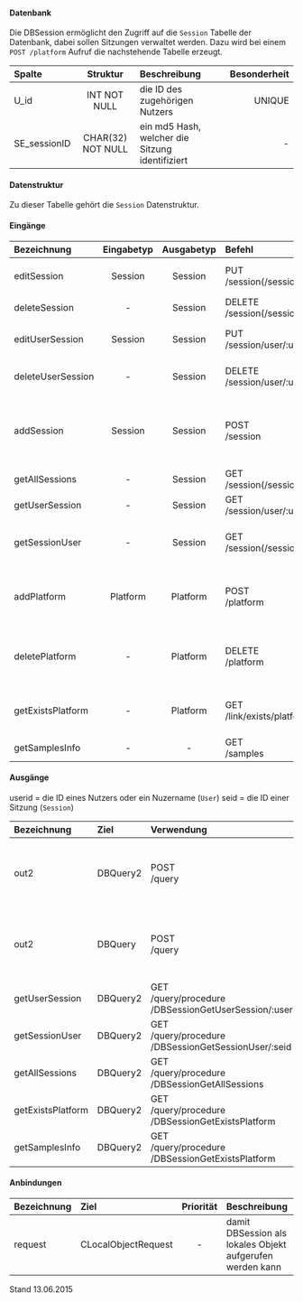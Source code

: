 #### Datenbank
Die DBSession ermöglicht den Zugriff auf die `Session` Tabelle der Datenbank, dabei sollen
Sitzungen verwaltet werden.
Dazu wird bei einem `POST /platform` Aufruf die nachstehende Tabelle erzeugt.

| Spalte     | Struktur        | Beschreibung | Besonderheit |
| :------    |:---------:      | :------------| -----------: |
|U_id        |INT NOT NULL     | die ID des zugehörigen Nutzers |UNIQUE|
|SE_sessionID|CHAR(32) NOT NULL| ein md5 Hash, welcher die Sitzung identifiziert |-|

#### Datenstruktur
Zu dieser Tabelle gehört die `Session` Datenstruktur.

#### Eingänge
| Bezeichnung  | Eingabetyp  | Ausgabetyp | Befehl | Beschreibung |
| :----------- |:-----------:| :---------:| :----- | :----------- |
|editSession|Session|Session|PUT<br>/session(/session)/:seid| editiert eine existierende Sitzung |
|deleteSession|-|Session|DELETE<br>/session(/session)/:seid| entfernt eine Sitzung |
|editUserSession|Session|Session|PUT<br>/session/user/:userid| editiert die Sitzung eines Nutzers |
|deleteUserSession|-|Session|DELETE<br>/session/user/:userid| entfernt die Sitzung eines Nutzers |
|addSession|Session|Session|POST<br>/session| fügt eine neue Sitzung ein (sofern bereits eine existiert, wird diese überschrieben) |
|getAllSessions|-|Session|GET<br>/session(/session)| liefert alle Sitzungen |
|getUserSession|-|Session|GET<br>/session/user/:userid| die Sitzung eines Nutzers |
|getSessionUser|-|Session|GET<br>/session(/session)/:seid| die Sitzungsdaten zu einer Sitzungs-ID |
|addPlatform|Platform|Platform|POST<br>/platform|installiert dies zugehörige Tabelle und die Prozeduren für diese Plattform|
|deletePlatform|-|Platform|DELETE<br>/platform|entfernt die Tabelle und Prozeduren aus der Plattform|
|getExistsPlatform|-|Platform|GET<br>/link/exists/platform| prüft, ob die Tabelle und die Prozeduren existieren |
|getSamplesInfo|-|-|GET<br>/samples| ??? |

#### Ausgänge
userid = die ID eines Nutzers oder ein Nuzername (`User`)
seid = die ID einer Sitzung (`Session`)

| Bezeichnung  | Ziel  | Verwendung | Beschreibung |
| :----------- |:----- | :--------- | :----------- |
|out2|DBQuery2|POST<br>/query| wird für EDIT, DELETE<br>und POST<br>SQL-Templates verwendet |
|out2|DBQuery|POST<br>/query| wird für EDIT, DELETE<br>und POST<br>SQL-Templates verwendet |
|getUserSession|DBQuery2|GET<br>/query/procedure<br>/DBSessionGetUserSession/:userid| Prozeduraufruf |
|getSessionUser|DBQuery2|GET<br>/query/procedure<br>/DBSessionGetSessionUser/:seid| Prozeduraufruf |
|getAllSessions|DBQuery2|GET<br>/query/procedure<br>/DBSessionGetAllSessions| Prozeduraufruf |
|getExistsPlatform|DBQuery2|GET<br>/query/procedure<br>/DBSessionGetExistsPlatform| Prozeduraufruf |
|getSamplesInfo|DBQuery2|GET<br>/query/procedure<br>/DBSessionGetExistsPlatform| Prozeduraufruf |

#### Anbindungen
| Bezeichnung  | Ziel  | Priorität | Beschreibung |
| :----------- |:----- | :--------:| :------------|
|request|CLocalObjectRequest|-| damit DBSession als lokales Objekt aufgerufen werden kann |

Stand 13.06.2015